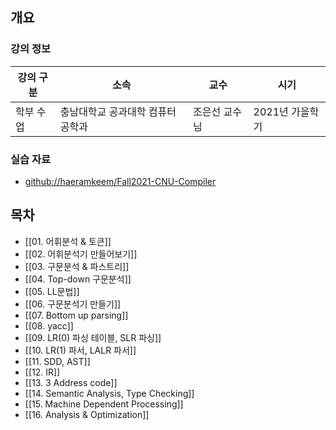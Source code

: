 ## 개요

### 강의 정보

| 강의 구분 | 소속 | 교수 | 시기 |
| --- | --- | --- | --- |
| 학부 수업 | 충남대학교 공과대학 컴퓨터공학과 | 조은선 교수님 | 2021년 가을학기 |

### 실습 자료

- [github://haeramkeem/Fall2021-CNU-Compiler](https://github.com/haeramkeem/Fall2021-CNU-Compiler)

## 목차

- [[01. 어휘분석 & 토큰]]
- [[02. 어휘분석기 만들어보기]]
- [[03. 구문분석 & 파스트리]]
- [[04. Top-down 구문분석]]
- [[05. LL문법]]
- [[06. 구문분석기 만들기]]
- [[07. Bottom up parsing]]
- [[08. yacc]]
- [[09. LR(0) 파싱 테이블,  SLR 파싱]]
- [[10. LR(1) 파서,  LALR 파서]]
- [[11. SDD, AST]]
- [[12. IR]]
- [[13. 3 Address code]]
- [[14. Semantic Analysis, Type Checking]]
- [[15. Machine Dependent Processing]]
- [[16. Analysis & Optimization]]